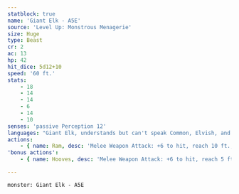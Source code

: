 ```yaml
---
statblock: true
name: 'Giant Elk - A5E'
source: 'Level Up: Monstrous Menagerie'
size: Huge
type: Beast
cr: 2
ac: 13
hp: 42
hit_dice: 5d12+10
speed: '60 ft.'
stats:
    - 18
    - 14
    - 14
    - 6
    - 14
    - 10
senses: 'passive Perception 12'
languages: "Giant Elk, understands but can't speak Common, Elvish, and Sylvan"
actions:
    - { name: Ram, desc: 'Melee Weapon Attack: +6 to hit, reach 10 ft., one target. Hit: 11 (2d6+4) bludgeoning damage. If the target is a creature and the elk moves at least 20 feet straight towards the target before the attack, the target makes a DC 14 Strength saving throw, falling prone on a failure.' }
'bonus actions':
    - { name: Hooves, desc: 'Melee Weapon Attack: +6 to hit, reach 5 ft., one prone creature. Hit: 9 (2d4+4) bludgeoning damage.' }

---
```

```statblock
monster: Giant Elk - A5E
```

